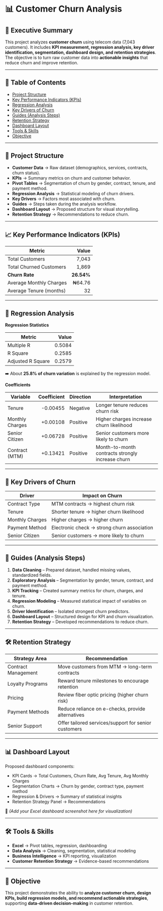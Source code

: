 # 📊 Customer Churn Analysis  

## 🚀 Executive Summary  
This project analyzes **customer churn** using telecom data (7,043 customers). It includes **KPI measurement, regression analysis, key driver identification, segmentation, dashboard design, and retention strategies**. The objective is to turn raw customer data into **actionable insights** that reduce churn and improve retention.  

---

## 📑 Table of Contents  
- [Project Structure](#-project-structure)  
- [Key Performance Indicators (KPIs)](#-key-performance-indicators-kpis)  
- [Regression Analysis](#-regression-analysis)  
- [Key Drivers of Churn](#-key-drivers-of-churn)  
- [Guides (Analysis Steps)](#-guides-analysis-steps)  
- [Retention Strategy](#-retention-strategy)  
- [Dashboard Layout](#-dashboard-layout)  
- [Tools & Skills](#-tools--skills)  
- [Objective](#-objective)  

---

## 📂 Project Structure  
- **Customer Data** → Raw dataset (demographics, services, contracts, churn status).  
- **KPIs** → Summary metrics on churn and customer behavior.  
- **Pivot Tables** → Segmentation of churn by gender, contract, tenure, and payment method.  
- **Regression Analysis** → Statistical modeling of churn drivers.  
- **Key Drivers** → Factors most associated with churn.  
- **Guides** → Steps taken during the analysis workflow.  
- **Dashboard Layout** → Proposed structure for visual storytelling.  
- **Retention Strategy** → Recommendations to reduce churn.  

---

## 📈 Key Performance Indicators (KPIs)  

| Metric                   | Value      |
|---------------------------|-----------:|
| Total Customers           | 7,043      |
| Total Churned Customers   | 1,869      |
| **Churn Rate**            | **26.54%** |
| Average Monthly Charges   | ₦64.76     |
| Average Tenure (months)   | 32         |

---

## 🔎 Regression Analysis  

**Regression Statistics**

| Metric                  | Value   |
|--------------------------|--------:|
| Multiple R               | 0.5084  |
| R Square                 | 0.2585  |
| Adjusted R Square        | 0.2579  |

➡️ About **25.8% of churn variation** is explained by the regression model.  

**Coefficients**

| Variable        | Coefficient | Direction  | Interpretation |
|-----------------|------------:|------------|----------------|
| Tenure          | -0.00455    | Negative   | Longer tenure reduces churn risk |
| Monthly Charges | +0.00108    | Positive   | Higher charges increase churn likelihood |
| Senior Citizen  | +0.06728    | Positive   | Senior customers more likely to churn |
| Contract (MTM)  | +0.13421    | Positive   | Month-to-month contracts strongly increase churn |

---

## 📌 Key Drivers of Churn  

| Driver             | Impact on Churn |
|--------------------|-----------------|
| Contract Type      | MTM contracts → highest churn risk |
| Tenure             | Shorter tenure → higher churn likelihood |
| Monthly Charges    | Higher charges → higher churn |
| Payment Method     | Electronic check → strong churn association |
| Senior Citizen     | Senior customers → more likely to churn |

---

## 📖 Guides (Analysis Steps)  
1. **Data Cleaning** – Prepared dataset, handled missing values, standardized fields.  
2. **Exploratory Analysis** – Segmentation by gender, tenure, contract, and payment method.  
3. **KPI Tracking** – Created summary metrics for churn, charges, and tenure.  
4. **Regression Modeling** – Measured statistical impact of variables on churn.  
5. **Driver Identification** – Isolated strongest churn predictors.  
6. **Dashboard Layout** – Structured design for KPI and churn visualization.  
7. **Retention Strategy** – Developed recommendations to reduce churn.  

---

## 🛠 Retention Strategy  

| Strategy Area        | Recommendation |
|----------------------|----------------|
| Contract Management  | Move customers from MTM → long-term contracts |
| Loyalty Programs     | Reward tenure milestones to encourage retention |
| Pricing              | Review fiber optic pricing (higher churn risk) |
| Payment Methods      | Reduce reliance on e-checks, provide alternatives |
| Senior Support       | Offer tailored services/support for senior customers |

---

## 📊 Dashboard Layout  
Proposed dashboard components:  
- KPI Cards → Total Customers, Churn Rate, Avg Tenure, Avg Monthly Charges  
- Segmentation Charts → Churn by gender, contract type, payment method  
- Regression & Drivers → Summary of statistical insights  
- Retention Strategy Panel → Recommendations  

📸 *(Add your Excel dashboard screenshot here for visualization)*  

---

## 🛠 Tools & Skills  
- **Excel** → Pivot tables, regression, dashboarding  
- **Data Analysis** → Cleaning, segmentation, statistical modeling  
- **Business Intelligence** → KPI reporting, visualization  
- **Customer Retention Strategy** → Evidence-based recommendations  

---

## 🎯 Objective  
This project demonstrates the ability to **analyze customer churn, design KPIs, build regression models, and recommend actionable strategies**, supporting **data-driven decision-making** in customer retention.
